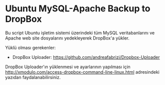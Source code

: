# Ubuntu MySQL-Apache Backup to DropBox

Bu script Ubuntu işletim sistemi üzerindeki tüm MySQL veritabanlarını ve Apache web site dosyalarını yedekleyerek DropBox'a yükler.

Yüklü olması gerekenler:
 - DropBox Uploader: https://github.com/andreafabrizi/Dropbox-Uploader

DropBox Uploader'ın yüklenmesi ve ayarlarının yapılması için http://xmodulo.com/access-dropbox-command-line-linux.html adresindeki yazıdan faydalanabilirsiniz.